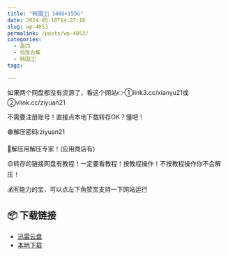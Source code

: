 ```yaml
---
title: "韩国🐷🐱 148G+155G"
date: 2024-05-18T14:27:18
slug: wp-4053
permalink: /posts/wp-4053/
categories:
  - 盖📺
  - 恰饭合集
  - 韩国🐷🐱
tags:

---
```


如果两个网盘都没有资源了，看这个网站👉①link3.cc/xianyu21或②vlink.cc/ziyuan21

不需要注册账号！直接点本地下载转存OK？懂吧！

🟢解压密码:ziyuan21

🔵解压用解压专家！(应用商店有)

🟡转存的链接网盘有教程！一定要看教程！按教程操作！不按教程操作你不会解压！

💰🈶能力的宝，可以点左下角赞赏支持一下网站运行

## 📦 下载链接
- [迅雷云盘](https://blziyuan21.com/pay-download/4053?key=ba6e14d9bc&down_id=0)
- [本地下载](https://blziyuan21.com/pay-download/4053?key=ba6e14d9bc&down_id=1)

